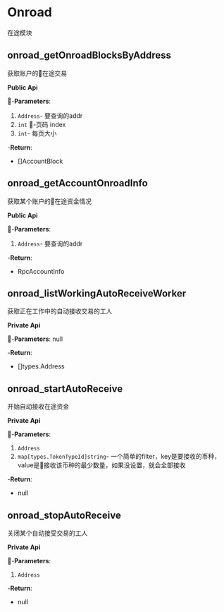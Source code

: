 # Onroad
在途模块

## onroad_getOnroadBlocksByAddress 
获取账户的在途交易

**Public Api**

-**Parameters**: 
  1. `Address`- 要查询的addr
  2. `int` -页码 index
  3. `int`- 每页大小 

-**Return**: 
* []AccountBlock

## onroad_getAccountOnroadInfo
获取某个账户的在途资金情况

**Public Api**

-**Parameters**: 
  1. `Address`- 要查询的addr

-**Return**: 
* RpcAccountInfo

## onroad_listWorkingAutoReceiveWorker
获取正在工作中的自动接收交易的工人

**Private Api**

-**Parameters**: 
  null

-**Return**: 
* []types.Address

## onroad_startAutoReceive
开始自动接收在途资金

**Private Api**

-**Parameters**: 
  1. `Address`
  2.  `map[types.TokenTypeId]string`- 一个简单的filter，key是要接收的币种，value是接收该币种的最少数量，如果没设置，就会全部接收

-**Return**: 
* null


## onroad_stopAutoReceive
关闭某个自动接受交易的工人

**Private Api**

-**Parameters**: 
  1. `Address`

-**Return**: 
* null